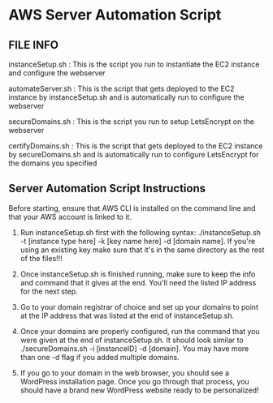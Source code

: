 # AWS Server Automation Script

## FILE INFO
instanceSetup.sh : This is the script you run to instantiate the EC2 instance and configure the webserver

automateServer.sh : This is the script that gets deployed to the EC2 instance by instanceSetup.sh and is automatically run to configure the webserver

secureDomains.sh : This is the script you run to setup LetsEncrypt on the webserver

certifyDomains.sh : This is the script that gets deployed to the EC2 instance by secureDomains.sh and is automatically run to configure LetsEncrypt for the domains you specified


## Server Automation Script Instructions
Before starting, ensure that AWS CLI is installed on the command line and that your AWS account is linked to it.

1) Run instanceSetup.sh first with the following syntax: ./instanceSetup.sh -t [instance type here] -k [key name here] -d [domain name]. If you're using an existing key make sure that it's in the same directory as the rest of the files!!!

2) Once instanceSetup.sh is finished running, make sure to keep the info and command that it gives at the end.  You'll need the listed IP address for the next step.

3) Go to your domain registrar of choice and set up your domains to point at the IP address that was listed at the end of instanceSetup.sh.

4) Once your domains are properly configured, run the command that you were given at the end of instanceSetup.sh. It should look similar to ./secureDomains.sh -i [instanceID] -d [domain]. You may have more than one -d flag if you added multiple domains. 

5) If you go to your domain in the web browser, you should see a WordPress installation page. Once you go through that process, you should have a brand new WordPress website ready to be personalized!
